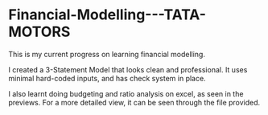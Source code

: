 # Financial-Modelling---TATA-MOTORS
This is my current progress on learning financial modelling. 

I created a 3-Statement Model that looks clean and professional. 
It uses minimal hard-coded inputs, and has check system in place. 

I also learnt doing budgeting and ratio analysis on excel, as seen in the previews.
For a more detailed view, it can be seen through the file provided. 



